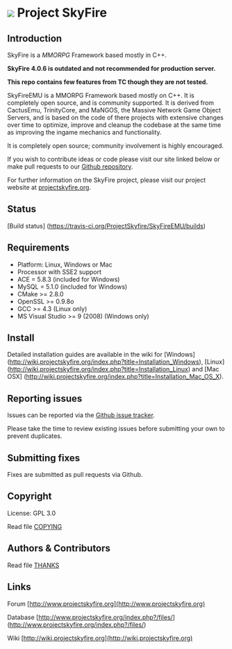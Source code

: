 # ![](http://www.projectskyfire.org/uploads/monthly_2015_05/14_skyfire_logo.png.9efa54d2770daf92757f7e29109cf89e.png) Project SkyFire


## Introduction

SkyFire is a *MMORPG* Framework based mostly in C++.

**SkyFire 4.0.6 is outdated and not recommended for production server.**

**This repo contains few features from TC though they are not tested.**

SkyFireEMU is a MMORPG Framework based mostly on C++. It is completely 
open source, and is community supported. It is derived
from CactusEmu, TrinityCore, and MaNGOS, the Massive Network Game Object Servers, 
and is based on the code of there projects with extensive changes over time to optimize, 
improve and cleanup the codebase at the same time as improving the ingame mechanics
and functionality.

It is completely open source; community involvement is highly encouraged.

If you wish to contribute ideas or code please visit our site linked below or
make pull requests to our 
[Github repository](https://github.com/Bandysc/SkyFireEMU_406a).

For further information on the SkyFire project, please visit our project website at 
[projectskyfire.org](http://www.projectskyfire.org).

## Status

[Build status] (https://travis-ci.org/ProjectSkyfire/SkyFireEMU/builds)

## Requirements

+ Platform: Linux, Windows or Mac
+ Processor with SSE2 support
+ ACE = 5.8.3 (included for Windows)
+ MySQL = 5.1.0 (included for Windows)
+ CMake >= 2.8.0
+ OpenSSL >= 0.9.8o
+ GCC >= 4.3 (Linux only)
+ MS Visual Studio >= 9 (2008) (Windows only)


## Install

Detailed installation guides are available in the wiki for
[Windows] (http://wiki.projectskyfire.org/index.php?title=Installation_Windows),
[Linux] (http://wiki.projectskyfire.org/index.php?title=Installation_Linux) and
[Mac OSX] (http://wiki.projectskyfire.org/index.php?title=Installation_Mac_OS_X).


## Reporting issues

Issues can be reported via the [Github issue tracker](https://github.com/ProjectSkyfire/SkyFireEMU/issues).

Please take the time to review existing issues before submitting your own to
prevent duplicates.

## Submitting fixes

Fixes are submitted as pull requests via Github. 

## Copyright

License: GPL 3.0

Read file [COPYING](COPYING.md)


## Authors &amp; Contributors

Read file [THANKS](https://github.com/ProjectSkyfire/SkyFireEMU/tree/master/doc/THANKS.md)


## Links

Forum [http://www.projectskyfire.org](http://www.projectskyfire.org)

Database [http://www.projectskyfire.org/index.php?/files/] (http://www.projectskyfire.org/index.php?/files/)

Wiki [http://wiki.projectskyfire.org](http://wiki.projectskyfire.org)
